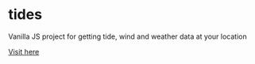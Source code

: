 # tides
Vanilla JS project for getting tide, wind and weather data at your location


[Visit here](https://webenv.io/tides)

